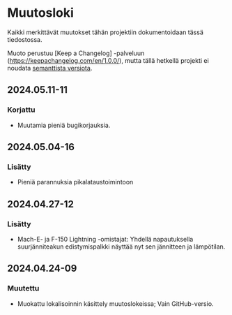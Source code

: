 # Muutosloki

Kaikki merkittävät muutokset tähän projektiin dokumentoidaan tässä tiedostossa.

Muoto perustuu [Keep a Changelog] -palveluun (https://keepachangelog.com/en/1.0.0/),
mutta tällä hetkellä projekti ei noudata [semanttista versiota](https://semver.org/spec/v2.0.0.html).

## 2024.05.11-11
### Korjattu
- Muutamia pieniä bugikorjauksia.

## 2024.05.04-16
### Lisätty
- Pieniä parannuksia pikalataustoimintoon

## 2024.04.27-12
### Lisätty
- Mach-E- ja F-150 Lightning -omistajat: Yhdellä napautuksella suurjänniteakun edistymispalkki näyttää nyt sen jännitteen ja lämpötilan.

## 2024.04.24-09
### Muutettu
- Muokattu lokalisoinnin käsittely muutoslokeissa; Vain GitHub-versio.

